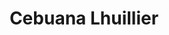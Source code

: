 ---
title: "Cebuana Lhuillier"
url: /taguig/cebuana-lhuillier-a-bonifacio-avenue/
shop: pawnbroker
---